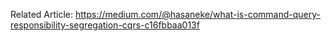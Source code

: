 Related Article: https://medium.com/@hasaneke/what-is-command-query-responsibility-segregation-cqrs-c16fbbaa013f
